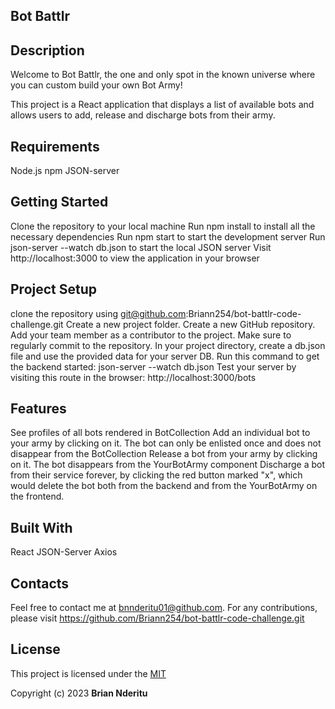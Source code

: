 ## **Bot Battlr**

## **Description**
Welcome to Bot Battlr, the one and only spot in the known universe where you can custom build your own Bot Army!

This project is a React application that displays a list of available bots and allows users to add, release and discharge bots from their army.

## **Requirements**
Node.js
npm
JSON-server

## **Getting Started**
Clone the repository to your local machine
Run npm install to install all the necessary dependencies
Run npm start to start the development server
Run json-server --watch db.json to start the local JSON server
Visit http://localhost:3000 to view the application in your browser


## **Project Setup**
clone the repository using git@github.com:Briann254/bot-battlr-code-challenge.git
Create a new project folder.
Create a new GitHub repository.
Add your team member as a contributor to the project.
Make sure to regularly commit to the repository.
In your project directory, create a db.json file and use the provided data for your server DB.
Run this command to get the backend started: json-server --watch db.json
Test your server by visiting this route in the browser: http://localhost:3000/bots


## **Features**
See profiles of all bots rendered in BotCollection
Add an individual bot to your army by clicking on it. The bot can only be enlisted once and does not disappear from the BotCollection
Release a bot from your army by clicking on it. The bot disappears from the YourBotArmy component
Discharge a bot from their service forever, by clicking the red button marked "x", which would delete the bot both from the backend and from the YourBotArmy on the frontend.

## **Built With**
React
JSON-Server
Axios


## **Contacts**
Feel free to contact me at bnnderitu01@github.com. For any contributions, please visit https://github.com/Briann254/bot-battlr-code-challenge.git

## **License**
This project is licensed under the [MIT](License)

Copyright (c) 2023 **Brian Nderitu**
